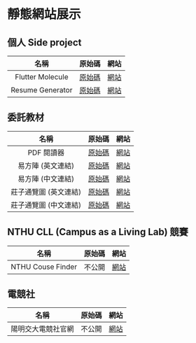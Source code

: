 # 靜態網站展示

## 個人 Side project
名稱 | 原始碼 | 網站
:---: | :---: | :---:
Flutter Molecule | [原始碼](https://github.com/ConnectionOuOb/FlutterMol) | [網站](https://connectionouob.github.io/FlutterMol/)
Resume Generator | [原始碼](https://github.com/ConnectionOuOb/Resume_Generator) | [網站](https://connectionouob.github.io/resume-generator/)

## 委託教材
名稱 | 原始碼 | 網站
:---: | :---: | :---:
PDF 閱讀器 | [原始碼](https://github.com/ConnectionOuOb/PDF_Viewer) | [網站](https://connectionouob.github.io/ebook/)
易方陣 (英文連結) | [原始碼](https://github.com/ConnectionOuOb/YiFangJhen) | [網站](https://connectionouob.github.io/YiFangJhen/)
易方陣 (中文連結) | [原始碼](https://github.com/ConnectionOuOb/YiFangJhen) | [網站](https://connectionouob.github.io/易方陣/)
莊子通覽圖 (英文連結) | [原始碼](https://github.com/ConnectionOuOb/Zhuangzi) | [網站](https://connectionouob.github.io/zhuangzi/)
莊子通覽圖 (中文連結) | [原始碼](https://github.com/ConnectionOuOb/Zhuangzi) | [網站](https://connectionouob.github.io/莊子通覽圖/)

## NTHU CLL (Campus as a Living Lab) 競賽
名稱 | 原始碼 | 網站
:---: | :---: | :---:
NTHU Couse Finder | 不公開 | [網站](https://connectionouob.github.io/NTHU-CourseFinder/)

## 電競社
名稱 | 原始碼 | 網站
:---: | :---: | :---:
陽明交大電競社官網 | 不公開 | [網站](https://nycu-esports.blogspot.com/)
